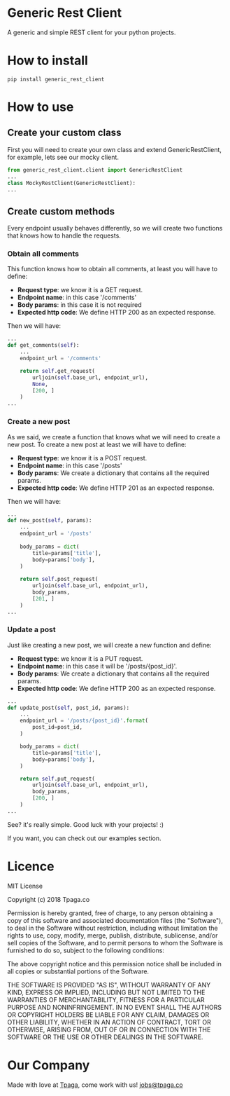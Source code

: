 # Generic Rest Client

A generic and simple REST client for your python projects.


# How to install

    pip install generic_rest_client

# How to use

## Create your custom class

First you will need to create your own class and extend GenericRestClient, 
for example, lets see our mocky client.

```python
from generic_rest_client.client import GenericRestClient
...
class MockyRestClient(GenericRestClient):
...
```

## Create custom methods

Every endpoint usually behaves differently, so we will create two functions 
that knows how to handle the requests.

### Obtain all comments

This function knows how to obtain all comments, at least you will have to 
define:

* **Request type**: we know it is a GET request.
* **Endpoint name**: in this case '/comments'
* **Body params**: in this case it is not required
* **Expected http code**: We define HTTP 200 as an expected response.
 
Then we will have: 

```python
...
def get_comments(self):
    ...
    endpoint_url = '/comments'

    return self.get_request(
        urljoin(self.base_url, endpoint_url),
        None,
        [200, ]
    )
...
```
    
### Create a new post

As we said, we create a function that knows what we will need to 
create a new post. To create a new post at least we will have to define: 

* **Request type**: we know it is a POST request.
* **Endpoint name**: in this case '/posts'
* **Body params**: We create a dictionary that contains all the required params.
* **Expected http code**: We define HTTP 201 as an expected response.
 
Then we will have:

```python
...
def new_post(self, params):
    ...
    endpoint_url = '/posts'
    
    body_params = dict(
        title=params['title'],
        body=params['body'],
    )
    
    return self.post_request(
        urljoin(self.base_url, endpoint_url),
        body_params,
        [201, ]
    )
...
```

### Update a post

Just like creating a new post, we will create a new function and define: 

* **Request type**: we know it is a PUT request.
* **Endpoint name**: in this case it will be '/posts/{post_id}'. 
* **Body params**: We create a dictionary that contains all the required params.
* **Expected http code**: We define HTTP 200 as an expected response.
 
```python
...
def update_post(self, post_id, params):
    ...
    endpoint_url = '/posts/{post_id}'.format(
        post_id=post_id,
    )

    body_params = dict(
        title=params['title'],
        body=params['body'],
    )

    return self.put_request(
        urljoin(self.base_url, endpoint_url),
        body_params,
        [200, ]
    )
...
```

See? it's really simple. Good luck with your projects! :)

If you want, you can check out our examples section.

# Licence

MIT License

Copyright (c) 2018 Tpaga.co

Permission is hereby granted, free of charge, to any person obtaining a copy
of this software and associated documentation files (the "Software"), to deal
in the Software without restriction, including without limitation the rights
to use, copy, modify, merge, publish, distribute, sublicense, and/or sell
copies of the Software, and to permit persons to whom the Software is
furnished to do so, subject to the following conditions:

The above copyright notice and this permission notice shall be included in all
copies or substantial portions of the Software.

THE SOFTWARE IS PROVIDED "AS IS", WITHOUT WARRANTY OF ANY KIND, EXPRESS OR
IMPLIED, INCLUDING BUT NOT LIMITED TO THE WARRANTIES OF MERCHANTABILITY,
FITNESS FOR A PARTICULAR PURPOSE AND NONINFRINGEMENT. IN NO EVENT SHALL THE
AUTHORS OR COPYRIGHT HOLDERS BE LIABLE FOR ANY CLAIM, DAMAGES OR OTHER
LIABILITY, WHETHER IN AN ACTION OF CONTRACT, TORT OR OTHERWISE, ARISING FROM,
OUT OF OR IN CONNECTION WITH THE SOFTWARE OR THE USE OR OTHER DEALINGS IN THE
SOFTWARE.

# Our Company

Made with love at [Tpaga](https://tpaga.co), come work with us! jobs@tpaga.co